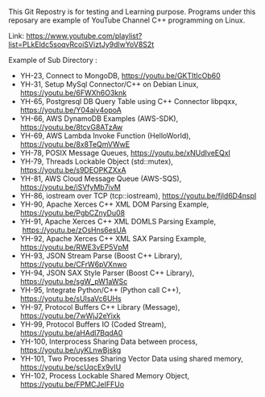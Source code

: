 This Git Repostry is for testing and Learning purpose. Programs under this reposary are example of YouTube Channel C++ programming on Linux.

Link: https://www.youtube.com/playlist?list=PLkEldc5soqvRcoiSViztJy9dlwYoV8S2t

Example of Sub Directory :

* YH-23, Connect to MongoDB,                        https://youtu.be/GKTItIcOb60
* YH-31, Setup MySql Connector/C++ on Debian Linux, https://youtu.be/6FWXh6O3knk
* YH-65, Postgresql DB Query Table using C++ Connector libpqxx, https://youtu.be/Y04aiv4opoA
* YH-66, AWS DynamoDB Examples (AWS-SDK), https://youtu.be/8tcvG8ATzAw
* YH-69, AWS Lambda Invoke Function (HelloWorld), https://youtu.be/8x8TeQmVWwE
* YH-78, POSIX Message Queues,                      https://youtu.be/xNUdIveEQxI
* YH-79,  Threads Lockable Object (std::mutex),      https://youtu.be/s9DEOPKZXxA
* YH-81, AWS Cloud Message Queue (AWS-SQS),         https://youtu.be/iSVfyMb7ivM
* YH-86,  iostream over TCP (tcp::iostream),        https://youtu.be/fjld6D4nspI
* YH-90,  Apache Xerces C++ XML DOM Parsing Example,         https://youtu.be/PgbCZnyDu08
* YH-91,  Apache Xerces C++ XML DOMLS Parsing Example,           https://youtu.be/zOsHns6esUA
* YH-92,  Apache Xerces C++ XML SAX Parsing Example,             https://youtu.be/RWE3vEP5VpM
* YH-93, JSON Stream Parse (Boost C++ Library),     https://youtu.be/CFrW6pVXnwo
* YH-94, JSON SAX Style Parser (Boost C++ Library), https://youtu.be/sgW_pW1aWSc
* YH-95, Integrate Python/C++ (Python call C++),    https://youtu.be/sUIsaVc6UHs
* YH-97,  Protocol Buffers C++ Library (Message),    https://youtu.be/7wWjJ2eYixk
* YH-99,  Protocol Buffers IO (Coded Stream),        https://youtu.be/aHAdl7BqdA0
* YH-100, Interprocess Sharing Data between process, https://youtu.be/uyKLnwBjskg
* YH-101, Two Processes Sharing Vector Data using shared memory, https://youtu.be/scUqcEx9vIU
* YH-102, Process Lockable Shared Memory Object,     https://youtu.be/FPMCJeIFFUo
